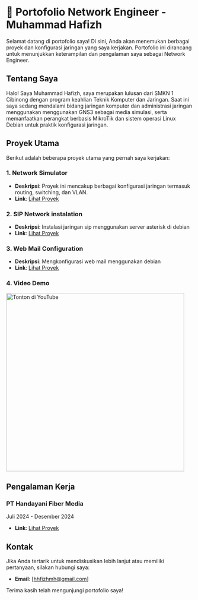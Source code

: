 # 📡 Portofolio Network Engineer - Muhammad Hafizh

Selamat datang di portofolio saya! Di sini, Anda akan menemukan berbagai proyek dan konfigurasi jaringan yang saya kerjakan. Portofolio ini dirancang untuk menunjukkan keterampilan dan pengalaman saya sebagai Network Engineer.

## Tentang Saya
Halo! Saya Muhammad Hafizh, saya merupakan lulusan dari SMKN 1 Cibinong dengan program keahlian Teknik Komputer dan Jaringan. Saat ini saya sedang mendalami bidang jaringan komputer dan administrasi jaringan menggunakan menggunakan GNS3 sebagai media simulasi, serta memanfaatkan perangkat berbasis MikroTik dan sistem operasi Linux Debian untuk praktik konfigurasi jaringan.

## Proyek Utama

Berikut adalah beberapa proyek utama yang pernah saya kerjakan:

### 1. **Network Simulator**
- **Deskripsi**: Proyek ini mencakup berbagai konfigurasi jaringan termasuk routing, switching, dan VLAN.
- **Link**: [Lihat Proyek](Projects/network-simulator)

### 2. **SIP Network instalation**
- **Deskripsi**: Instalasi jaringan sip menggunakan server asterisk di debian
- **Link**: [Lihat Proyek](Projects/sip-network-instalation)
 
### 3. **Web Mail Configuration**
- **Deskripsi**: Mengkonfigurasi web mail menggunakan debian
- **Link**: [Lihat Proyek](Projects/web-mail-configuration)

### 4. **Video Demo**
<a href="https://www.youtube.com/watch?v=nA3naD4q1_w">
  <img src="https://img.youtube.com/vi/nA3naD4q1_w/maxresdefault.jpg" alt="Tonton di YouTube" width="480"/>
</a>


## Pengalaman Kerja                                                                                                                       

### PT Handayani Fiber Media 
Juli 2024 - Desember 2024
- **Link**: [Lihat Proyek](Projects/PKL)

## Kontak

Jika Anda tertarik untuk mendiskusikan lebih lanjut atau memiliki pertanyaan, silakan hubungi saya:

- **Email**: [hhfizhmh@gmail.com]

Terima kasih telah mengunjungi portofolio saya!
